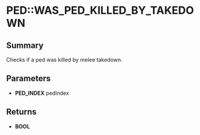 # PED::WAS_PED_KILLED_BY_TAKEDOWN

## Summary
Checks if a ped was killed by melee takedown.

## Parameters
* **PED_INDEX** pedIndex

## Returns
* **BOOL**